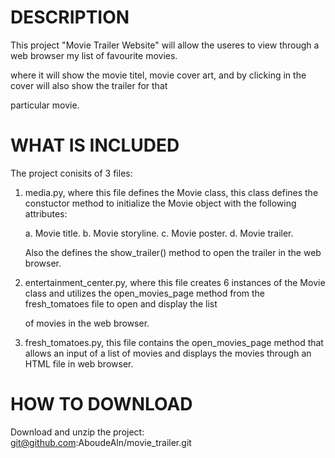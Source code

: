 # DESCRIPTION


This project "Movie Trailer Website" will allow the useres to view through a web browser my list of favourite movies.

where it will show the movie titel, movie cover art, and by clicking in the cover will also show the trailer for that 

particular movie.



# WHAT IS INCLUDED

The project conisits of 3 files:

1. media.py, where this file defines the Movie class, this class defines the constuctor method to initialize the Movie object with the following attributes:

   a. Movie title.
   b. Movie storyline.
   c. Movie poster.
   d. Movie trailer.

   Also the defines the show_trailer() method to open the trailer in the web browser.

2. entertainment_center.py, where this file creates 6 instances of the Movie class and utilizes the open_movies_page method from the fresh_tomatoes file to open and display the list

   of movies in the web browser.

3. fresh_tomatoes.py, this file contains the open_movies_page method that allows an input of a list of movies and displays the movies through an HTML file in web browser.


# HOW TO DOWNLOAD

Download and unzip the project: git@github.com:AboudeAln/movie_trailer.git

